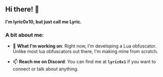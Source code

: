 ## Hi there! 👋

**I'm lyric0x10, but just call me Lyric.**

### A bit about me:
- 🔭 **What I'm working on**: Right now, I'm developing a Lua obfuscator. Unlike most lua obfuscators out there, I'm making mine from scratch.

- 📫 **Reach me on Discord**: You can find me at **`lyric0x1`** if you want to connect or talk about anything.
